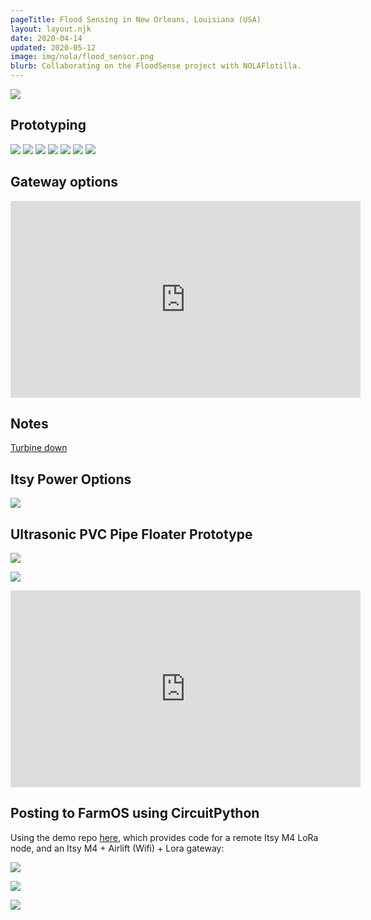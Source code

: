 ```yaml
---
pageTitle: Flood Sensing in New Orleans, Louisiana (USA)
layout: layout.njk
date: 2020-04-14
updated: 2020-05-12
image: img/nola/flood_sensor.png
blurb: Collaborating on the FloodSense project with NOLAFlotilla.
---
```


<img src="/img/nola/gateway_option_a.png">

## Prototyping

<img src="/img/nola/enclosure.jpeg">

<img src="/img/nola/circuitpytest.jpeg">

<img src="/img/nola/loratest.jpeg">

<img src="/img/nola/circuit1a.jpeg">

<img src="/img/nola/circuit1.jpeg">

<img src="/img/nola/proto1.jpeg">

<img src="/img/nola/proto1b.jpeg">

## Gateway options 

<iframe width="560" height="315" src="https://www.youtube.com/embed/oT0rrirHWP8" frameborder="0" allow="accelerometer; autoplay; encrypted-media; gyroscope; picture-in-picture" allowfullscreen></iframe>

## Notes

[Turbine down](https://www.wwltv.com/article/news/local/down-the-drain/swb-new-orleans-drainage-system-severely-hampered-going-into-hurricane-season/289-c3757b35-1ccc-4f85-a78a-9d745422a55f)


## Itsy Power Options

<img src="/img/nola/itsy_power.png">


## Ultrasonic PVC Pipe Floater Prototype

<img src="/img/nola/pvc_design.png"></br>

<img src="/img/nola/pipe.jpeg"></br>

<iframe width="560" height="315" src="https://www.youtube.com/embed/l0kGw_RZJFs" frameborder="0" allow="accelerometer; autoplay; encrypted-media; gyroscope; picture-in-picture" allowfullscreen></iframe></br>

## Posting to FarmOS using CircuitPython

Using the demo repo [here](https://github.com/edgecollective/flood-sense/tree/master/circuitpython/remote_and_gateway_demo), which provides code for a remote Itsy M4 LoRa node, and an Itsy M4 + Airlift (Wifi) + Lora gateway:

<img src="/img/nola/pinout.jpeg"></br>

<img src="/img/nola/floodsense_farmos_data.png"></br>

<img src="/img/nola/floodsense_farmos_distance_data.png"></br>

